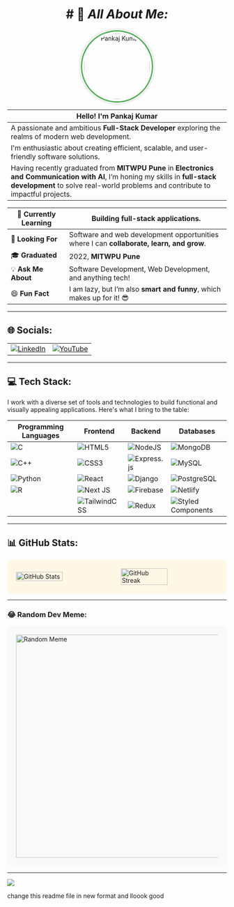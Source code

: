 <h1 align="center">
  # 💫 <em>All About Me:</em>
</h1>

<p align="center" style="margin-top: 20px;">
  <img src="https://lh3.googleusercontent.com/a/ACg8ocLRZMME6F0rgT8S4i-I_IYDpO3Kx8C1VHcNkNR89bLZ88DcNnDk8A=s360-c-no" 
       alt="Pankaj Kumar" 
       width="150" 
       style="border-radius: 50%; border: 3px solid #4CAF50; outline: 5px solid #f0f0f0; padding: 5px;">
</p>




| **Hello! I'm Pankaj Kumar**                                                                                                  |
|-----------------------------------------------------------------------------------------------------------------------------|
| A passionate and ambitious **Full-Stack Developer** exploring the realms of modern web development.                         |
| I'm enthusiastic about creating efficient, scalable, and user-friendly software solutions.                                  |
| Having recently graduated from **MITWPU Pune** in **Electronics and Communication with AI**, I’m honing my skills in **full-stack development** to solve real-world problems and contribute to impactful projects. |

| 🌱 **Currently Learning**  | Building full-stack applications.                                                             |
|----------------------------|-----------------------------------------------------------------------------------------------|
| 🤝 **Looking For**         | Software and web development opportunities where I can **collaborate, learn, and grow**.      |
| 🎓 **Graduated**           | 2022, **MITWPU Pune**                                                                         |
| 💡 **Ask Me About**        | Software Development, Web Development, and anything tech!                                     |
| 😄 **Fun Fact**            | I am lazy, but I’m also **smart and funny**, which makes up for it! 😎                        |

---
## 🌐 Socials:

<table>
  <tr>
    <td align="center">
      <a href="https://linkedin.com/in/pankaj-kumar-557528276/">
        <img src="https://img.shields.io/badge/LinkedIn-%230077B5.svg?logo=linkedin&logoColor=white" alt="LinkedIn">
      </a>
    </td>
    <td align="center">
      <a href="https://youtube.com/@IMPANKAJ">
        <img src="https://img.shields.io/badge/YouTube-%23FF0000.svg?logo=YouTube&logoColor=white" alt="YouTube">
      </a>
    </td>
  </tr>
</table>


---

## 💻 Tech Stack:
I work with a diverse set of tools and technologies to build functional and visually appealing applications. Here's what I bring to the table:

| **Programming Languages** | **Frontend** | **Backend** | **Databases** |
|----------------------------|--------------|-------------|----------------|
| ![C](https://img.shields.io/badge/c-%2300599C.svg?style=for-the-badge&logo=c&logoColor=white) | ![HTML5](https://img.shields.io/badge/html5-%23E34F26.svg?style=for-the-badge&logo=html5&logoColor=white) | ![NodeJS](https://img.shields.io/badge/node.js-6DA55F?style=for-the-badge&logo=node.js&logoColor=white) | ![MongoDB](https://img.shields.io/badge/MongoDB-%234ea94b.svg?style=for-the-badge&logo=mongodb&logoColor=white) |
| ![C++](https://img.shields.io/badge/c++-%2300599C.svg?style=for-the-badge&logo=c%2B%2B&logoColor=white) | ![CSS3](https://img.shields.io/badge/css3-%231572B6.svg?style=for-the-badge&logo=css3&logoColor=white) | ![Express.js](https://img.shields.io/badge/express.js-%23404d59.svg?style=for-the-badge&logo=express&logoColor=%2361DAFB) | ![MySQL](https://img.shields.io/badge/mysql-%2300f.svg?style=for-the-badge&logo=mysql&logoColor=white) |
| ![Python](https://img.shields.io/badge/python-3670A0?style=for-the-badge&logo=python&logoColor=ffdd54) | ![React](https://img.shields.io/badge/react-%2320232a.svg?style=for-the-badge&logo=react&logoColor=%2361DAFB) | ![Django](https://img.shields.io/badge/django-%23092E20.svg?style=for-the-badge&logo=django&logoColor=white) | ![PostgreSQL](https://img.shields.io/badge/postgresql-%23316192.svg?style=for-the-badge&logo=postgresql&logoColor=white) |
| ![R](https://img.shields.io/badge/r-%23276DC3.svg?style=for-the-badge&logo=r&logoColor=white) | ![Next JS](https://img.shields.io/badge/Next-black?style=for-the-badge&logo=next.js&logoColor=white) | ![Firebase](https://img.shields.io/badge/firebase-%23039BE5.svg?style=for-the-badge&logo=firebase) | ![Netlify](https://img.shields.io/badge/netlify-%23000000.svg?style=for-the-badge&logo=netlify&logoColor=#00C7B7) |
| | ![TailwindCSS](https://img.shields.io/badge/tailwindcss-%2338B2AC.svg?style=for-the-badge&logo=tailwind-css&logoColor=white) | ![Redux](https://img.shields.io/badge/redux-%23593d88.svg?style=for-the-badge&logo=redux&logoColor=white) | ![Styled Components](https://img.shields.io/badge/styled--components-DB7093?style=for-the-badge&logo=styled-components&logoColor=white) |


---

## 📊 GitHub Stats:
<div style="background-color: #fff7e6; padding: 20px; border-radius: 10px;">
<div style="display: flex; justify-content: space-between; align-items: center;">
  <img src="https://github-readme-stats.vercel.app/api?username=itspankaj143&theme=dark&hide_border=true&include_all_commits=true&count_private=true" alt="GitHub Stats" width="48%" />
  <img src="https://github-readme-streak-stats.herokuapp.com/?user=itspankaj143&theme=dark&hide_border=true" alt="GitHub Streak" width="48%" />
</div>
</div>

---

### 😂 Random Dev Meme:
<div style="background-color: #f9f9f9; padding: 20px; border-radius: 10px;">
<img src="https://rm.up.railway.app/" width="512px" alt="Random Meme" />
</div>

---

[![](https://visitcount.itsvg.in/api?id=itspankaj143&icon=0&color=0)](https://visitcount.itsvg.in)

<!-- Proudly created with GPRM ( https://gprm.itsvg.in ) -->
change this readme file in new format and lloook good
